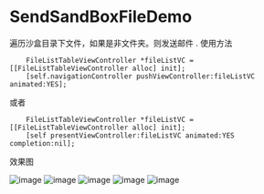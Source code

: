 # SendSandBoxFileDemo
遍历沙盒目录下文件，如果是非文件夹。则发送邮件  . 
使用方法 
```objc
    FileListTableViewController *fileListVC = [[FileListTableViewController alloc] init];
    [self.navigationController pushViewController:fileListVC animated:YES];
```
或者
```objc
    FileListTableViewController *fileListVC = [[FileListTableViewController alloc] init];
    [self presentViewController:fileListVC animated:YES completion:nil];
```

效果图

![image](./SnapImage/IMG_2389.PNG)
![image](./SnapImage/IMG_2390.PNG)
![image](./SnapImage/IMG_2391.PNG)
![image](./SnapImage/IMG_2392.PNG)
![image](./SnapImage/IMG_2393.PNG)